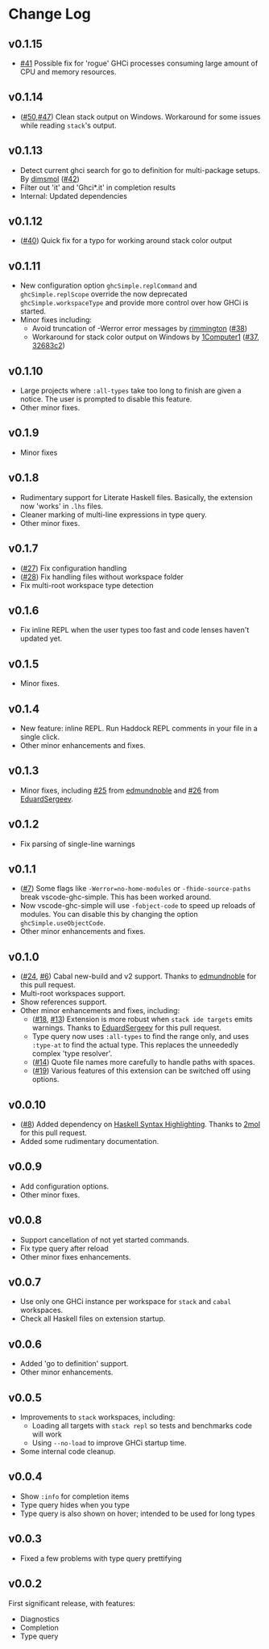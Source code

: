 # Change Log

## v0.1.15

- [#41](https://github.com/dramforever/vscode-ghc-simple/issues/41) Possible fix for 'rogue' GHCi processes consuming large amount of CPU and memory resources.

## v0.1.14

- ([#50](https://github.com/dramforever/vscode-ghc-simple/issues/50),[#47](https://github.com/dramforever/vscode-ghc-simple/issues/47)) Clean stack output on Windows. Workaround for some issues while reading `stack`'s output.

## v0.1.13

- Detect current ghci search for go to definition for multi-package setups. By [dimsmol](https://github.com/dimsmol) ([#42](https://github.com/dramforever/vscode-ghc-simple/pull/42))
- Filter out 'it' and 'Ghci*.it' in completion results
- Internal: Updated dependencies

## v0.1.12

- ([#40](https://github.com/dramforever/vscode-ghc-simple/issues/40)) Quick fix for a typo for working around stack color output

## v0.1.11

- New configuration option `ghcSimple.replCommand` and `ghcSimple.replScope` override the now deprecated `ghcSimple.workspaceType` and provide more control over how GHCi is started.
- Minor fixes including:
    - Avoid truncation of -Werror error messages by [rimmington](https://github.com/rimmington) ([#38](https://github.com/dramforever/vscode-ghc-simple/pull/38))
    - Workaround for stack color output on Windows by [1Computer1](https://github.com/1Computer1) ([#37](https://github.com/dramforever/vscode-ghc-simple/pull/37), [32683c2](https://github.com/dramforever/vscode-ghc-simple/commit/32683c2fe8048cc8c1c360b31a8ebe42da2c6185))

## v0.1.10

- Large projects where `:all-types` take too long to finish are given a notice. The user is prompted to disable this feature.
- Other minor fixes.

## v0.1.9

- Minor fixes

## v0.1.8

- Rudimentary support for Literate Haskell files. Basically, the extension now 'works' in `.lhs` files.
- Cleaner marking of multi-line expressions in type query.
- Other minor fixes.

## v0.1.7

- ([#27](https://github.com/dramforever/vscode-ghc-simple/issues/27)) Fix configuration handling
- ([#28](https://github.com/dramforever/vscode-ghc-simple/issues/28)) Fix handling files without workspace folder
- Fix multi-root workspace type detection

## v0.1.6

- Fix inline REPL when the user types too fast and code lenses haven't updated yet.

## v0.1.5

- Minor fixes.

## v0.1.4

- New feature: inline REPL. Run Haddock REPL comments in your file in a single click.
- Other minor enhancements and fixes.

## v0.1.3

- Minor fixes, including [#25](https://github.com/dramforever/vscode-ghc-simple/pull/25) from [edmundnoble](https://github.com/edmundnoble) and [#26](https://github.com/dramforever/vscode-ghc-simple/pull/26) from [EduardSergeev](https://github.com/EduardSergeev).

## v0.1.2

- Fix parsing of single-line warnings

## v0.1.1

- ([#7](https://github.com/dramforever/vscode-ghc-simple/issues/7)) Some flags like `-Werror=no-home-modules` or `-fhide-source-paths` break vscode-ghc-simple. This has been worked around.
- Now vscode-ghc-simple will use `-fobject-code` to speed up reloads of modules. You can disable this by changing the option `ghcSimple.useObjectCode`.
- Other minor enhancements and fixes.

## v0.1.0

- ([#24](https://github.com/dramforever/vscode-ghc-simple/pull/24), [#6](https://github.com/dramforever/vscode-ghc-simple/issues/6)) Cabal new-build and v2 support. Thanks to [edmundnoble](https://github.com/edmundnoble) for this pull request.
- Multi-root workspaces support.
- Show references support.
- Other minor enhancements and fixes, including:
    - ([#18](https://github.com/dramforever/vscode-ghc-simple/pull/18), [#13](https://github.com/dramforever/vscode-ghc-simple/issues/13)) Extension is more robust when `stack ide targets` emits warnings. Thanks to [EduardSergeev](https://github.com/EduardSergeev) for this pull request.
    - Type query now uses `:all-types` to find the range only, and uses `:type-at` to find the actual type. This replaces the unneededly complex 'type resolver'.
    - ([#14](https://github.com/dramforever/vscode-ghc-simple/pull/14)) Quote file names more carefully to handle paths with spaces.
    - ([#19](https://github.com/dramforever/vscode-ghc-simple/pull/19)) Various features of this extension can be switched off using options.

## v0.0.10

- ([#8](https://github.com/dramforever/vscode-ghc-simple/pull/8)) Added dependency on [Haskell Syntax Highlighting](https://marketplace.visualstudio.com/items?itemName=justusadam.language-haskell). Thanks to [2mol](https://github.com/2mol) for this pull request.
- Added some rudimentary documentation.

## v0.0.9

- Add configuration options.
- Other minor fixes.

## v0.0.8

- Support cancellation of not yet started commands.
- Fix type query after reload
- Other minor fixes enhancements.

## v0.0.7

- Use only one GHCi instance per workspace for `stack` and `cabal` workspaces.
- Check all Haskell files on extension startup.

## v0.0.6

- Added 'go to definition' support.
- Other minor enhancements.

## v0.0.5

- Improvements to `stack` workspaces, including:
    - Loading all targets with `stack repl` so tests and benchmarks code will work
    - Using `--no-load` to improve GHCi startup time.
- Some internal code cleanup.

## v0.0.4

- Show `:info` for completion items
- Type query hides when you type
- Type query is also shown on hover; intended to be used for long types

## v0.0.3

- Fixed a few problems with type query prettifying

## v0.0.2

First significant release, with features:

- Diagnostics
- Completion
- Type query
